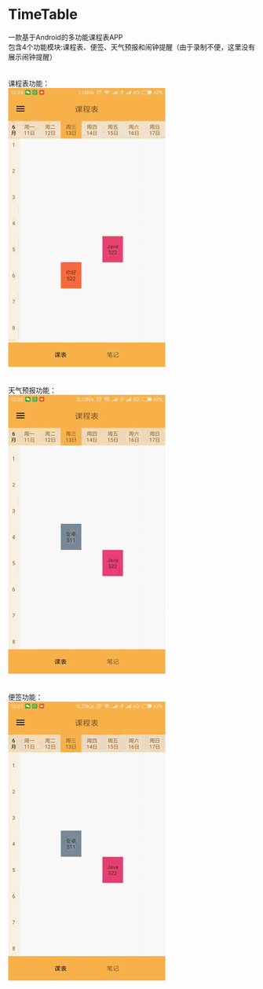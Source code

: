 # TimeTable
一款基于Android的多功能课程表APP<br/>
包含4个功能模块:课程表、便签、天气预报和闹钟提醒（由于录制不便，这里没有展示闹钟提醒）<br/><br/><br/>
课程表功能：<br/>
![image](https://github.com/PErryiii/TimeTable/blob/master/table.gif)<br/><br/><br/>
天气预报功能：<br/>
![image](https://github.com/PErryiii/TimeTable/blob/master/weather.gif)<br/><br/><br/>
便签功能：<br/>
![image](https://github.com/PErryiii/TimeTable/blob/master/note.gif)<br/><br/><br/>
